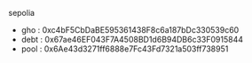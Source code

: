 sepolia
- gho : 0xc4bF5CbDaBE595361438F8c6a187bDc330539c60
- debt : 0x67ae46EF043F7A4508BD1d6B94DB6c33F0915844
- pool : 0x6Ae43d3271ff6888e7Fc43Fd7321a503ff738951